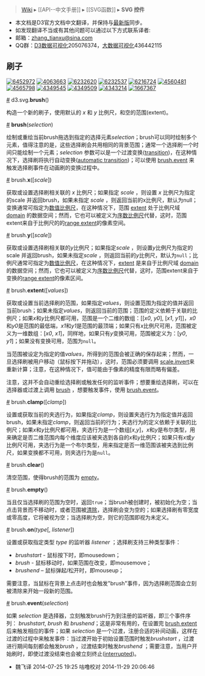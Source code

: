 > [Wiki](Home) ▸ [[API--中文手册]] ▸ [[SVG函数]] ▸ **SVG 控件**

* 本文档是D3官方文档中文翻译，并保持与[最新版](https://github.com/mbostock/d3/wiki/API-Reference)同步。
* 如发现翻译不当或有其他问题可以通过以下方式联系译者:
* 邮箱：zhang_tianxu@sina.com
* QQ群：[D3数据可视化](http://jq.qq.com/?_wv=1027&k=ZGcqYF)205076374，[大数据可视化](http://jq.qq.com/?_wv=1027&k=S8wGMe)436442115

## 刷子

[![6452972](http://bl.ocks.org/mbostock/raw/6452972/thumbnail.png)](http://bl.ocks.org/mbostock/6452972)
[![4063663](http://bl.ocks.org/mbostock/raw/4063663/thumbnail.png)](http://bl.ocks.org/mbostock/4063663)
[![6232620](http://bl.ocks.org/mbostock/raw/6232620/thumbnail.png)](http://bl.ocks.org/mbostock/6232620)
[![6232537](http://bl.ocks.org/mbostock/raw/6232537/thumbnail.png)](http://bl.ocks.org/mbostock/6232537)
[![6216724](http://bl.ocks.org/mbostock/raw/6216724/thumbnail.png)](http://bl.ocks.org/mbostock/6216724)
[![4560481](http://bl.ocks.org/mbostock/raw/4560481/thumbnail.png)](http://bl.ocks.org/mbostock/4560481)
[![4565798](http://bl.ocks.org/mbostock/raw/4565798/thumbnail.png)](http://bl.ocks.org/mbostock/4565798)
[![4349545](http://bl.ocks.org/mbostock/raw/4349545/thumbnail.png)](http://bl.ocks.org/mbostock/4349545)
[![4349509](http://bl.ocks.org/mbostock/raw/4349509/thumbnail.png)](http://bl.ocks.org/mbostock/4349509)
[![4343214](http://bl.ocks.org/mbostock/raw/4343214/thumbnail.png)](http://bl.ocks.org/mbostock/4343214)
[![1667367](http://bl.ocks.org/mbostock/raw/1667367/thumbnail.png)](http://bl.ocks.org/mbostock/1667367)

<a name="brush" href="#brush">#</a> d3.svg.<b>brush</b>()

构造一个新的刷子，使用默认的 *x* 和 *y* 比例尺，和空的范围(extent)。

<a name="_brush" href="#_brush">#</a> <b>brush</b>(<i>selection</i>)

绘制或重绘当前brush拖选到指定的选择元素*selection*；brush可以同时绘制多个元素，值得注意的是，这些选择刷会共用相同的背景范围；通常一个选择刷一个时间只能绘制一个元素；*selection* 参数可以是一个过渡变换([transition](过渡))，在这种情况下，选择刷将执行自动变换([automatic transition](http://bl.ocks.org/mbostock/6216724 "http://bl.ocks.org/mbostock/6216724"))；可以使用 [brush.event](#brush_event) 来触发选择刷事件在动画刷的变换过程中。

<a name="brush_x" href="#brush_x">#</a> brush.<b>x</b>([<i>scale</i>])

获取或设置选择刷相关联的 *x* 比例尺；如果指定 *scale* ，则设置 *x* 比例尺为指定的scale 并返回brush，如果未指定 *scale* ，则返回当前的x比例尺，默认为null；变换通常可指定为[数值比例尺](数值比例尺)，在这种情况下，范围 [extent](#extent) 处于比例尺域 [domain](数值比例尺#linear_domain)
 的数据空间；然而，它也可以被定义为[序数比例尺](序数比例尺)代替，这时，范围extent来自于比例尺的的[range extent](序数比例尺#ordinal_rangeExtent)的像素空间。

<a name="brush_y" href="#brush_y">#</a> brush.<b>y</b>([<i>scale</i>])

获取或设置选择刷相关联的*y*比例尺；如果指定*scale* ，则设置*y*比例尺为指定的scale 并返回brush，如果未指定*scale* ，则返回当前的*y*比例尺，默认为`null`；比例尺通常可指定为[数值比例尺](数值比例尺)，在这种情况下，[extent](#extent) 是来自于比例尺域 [domain](数值比例尺#linear_domain) 的数据空间；然而，它也可以被定义为[序数比例尺](序数比例尺)代替，这时，范围extent来自于变换的[range extent](序数比例尺#ordinal_rangeExtent)的像素区间。

<a name="brush_extent" href="#brush_extent">#</a> brush.<b>extent</b>([<i>values</i>])

获取或设置当前选择刷的范围，如果指定*values*，则设置范围为指定的值并返回当前brush；如果未指定*values*，则返回当前的范围；范围的定义依赖于关联的比例尺；如果*x*和*y*比例尺都可用，范围是一个二维的数组：\[\[*x0*, *y0*\], \[*x1*, *y1*\]\]，*x0*和*y0*是范围的最低端，*x1*和*y1*是范围的最顶端；如果只有*x*比例尺可用，范围被定义为一维数组：\[*x0*, *x1*\]，同样地，如果只有*y*变换可用，范围被定义为：\[*y0*, *y1*\]；如果没有变换可用，范围为`null`。

当范围被设定为指定的值*values*，所得到的范围会被正确的保存起来；然而，一旦选择刷被用户移动（鼠标按下并拖动），这时，范围必须要调用 [scale.invert](数值比例尺#linear_invert)来重新计算；注意，在这种情况下，值可能由于像素的精度有限而略有偏差。

注意，这并不会自动重绘选择刷或触发任何的监听事件；想要重绘选择刷，可以在选择器或过渡上调用 [brush](#_brush) ，想要触发事件，使用 [brush.event](#brush_event)。

<a name="brush_clamp" href="#brush_clamp">#</a> brush.<b>clamp</b>([<i>clamp</i>])

设置或获取当前的夹选行为，如果指定*clamp*，则设置夹选行为为指定值并返回brush，如果未指定*clamp*，则返回当前的行为；夹选行为的定义依赖于关联的比例尺；如果*x*和*y*比例尺都可用，夹选行为是一个数组[*x*,*y*]，*x*和*y*是布尔类型，用来确定是否二维范围内每个维度应该被夹选到各自的*x*和*y*比例尺；如果只有*x*或*y*比例尺可用，夹选行为是一个布尔类型，用来指定是否一维范围该被夹选到比例尺，如果变换都不可用，则夹选行为是`null`。

<a name="brush_clear" href="#brush_clear">#</a> brush.<b>clear</b>()

清空范围，使得brush的范围为 [empty](#brush_empty)。

<a name="brush_empty" href="#brush_empty">#</a> brush.<b>empty</b>()

当且仅当选择刷的范围为空时，返回`true`；当brush被创建时，被初始化为空；当点击背景而不移动时，或者范围被[清除](#brush_clear)，选择刷会变为空的；如果选择刷有零宽度或零高度，它将被视为空；当选择刷为空，则它的范围即视为未定义。

<a name="brush_on" href="#brush_on">#</a> brush.<b>on</b>(<i>type</i>[, <i>listener</i>])

设置或获取指定类型 *type* 的监听器 *listener* ；选择刷支持三种类型事件：

* *brushstart*  - 鼠标按下时，即mousedown；
* *brush*  - 鼠标移动时，如果范围在改变，即mousemove；
* *brushend* – 鼠标弹起/松开时，即mouseup； 

需要注意，当鼠标在背景上点击时也会触发"brush"事件，因为选择刷范围会立刻被清除来开始一段新的范围。

<a name="brush_event" href="#brush_event">#</a> brush.<b>event</b>(<i>selection</i>)

如果 *selection* 是选择器，立刻触发brush行为到注册的监听器，即三个事件序列： *brushstart*, *brush* 和 *brushend*；这是非常有用的，在设置完 [brush extent](#brush_extent) 后来触发相应的事件；如果 *selection* 是一个过渡，注册合适的补间动画，这样在过渡的过程中来触发事件：当过渡开始于初始设置范围时触发*brushstart* ，过渡进行期间每刻都会触发*brush* ，过渡结束时触发*brushend* ；需要注意，当用户开始刷时，即使过渡没结束也会被立刻终止([interrupted](选择器#interrupt))。

* 魏飞译 2014-07-25 19:25 咕噜校对 2014-11-29 20:06:46

